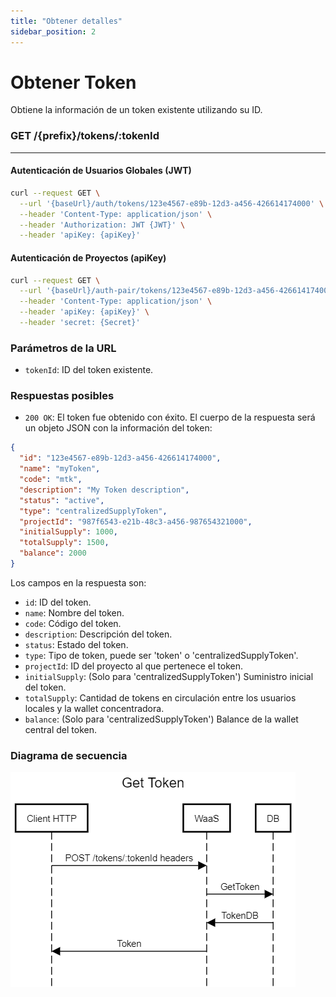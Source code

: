 ```yaml
---
title: "Obtener detalles"
sidebar_position: 2
---
```


# Obtener Token

Obtiene la información de un token existente utilizando su ID.

### <span>GET</span> /{prefix}/tokens/:tokenId

---

#### Autenticación de Usuarios Globales (JWT)

```bash
curl --request GET \
  --url '{baseUrl}/auth/tokens/123e4567-e89b-12d3-a456-426614174000' \
  --header 'Content-Type: application/json' \
  --header 'Authorization: JWT {JWT}' \
  --header 'apiKey: {apiKey}'
```

#### Autenticación de Proyectos (apiKey)

```bash
curl --request GET \
  --url '{baseUrl}/auth-pair/tokens/123e4567-e89b-12d3-a456-426614174000' \
  --header 'Content-Type: application/json' \
  --header 'apiKey: {apiKey}' \
  --header 'secret: {Secret}'
```

### Parámetros de la URL

- `tokenId`: ID del token existente.

### Respuestas posibles

- `200 OK`: El token fue obtenido con éxito. El cuerpo de la respuesta será un objeto JSON con la información del token:

```json
{
  "id": "123e4567-e89b-12d3-a456-426614174000",
  "name": "myToken",
  "code": "mtk",
  "description": "My Token description",
  "status": "active",
  "type": "centralizedSupplyToken",
  "projectId": "987f6543-e21b-48c3-a456-987654321000",
  "initialSupply": 1000,
  "totalSupply": 1500,
  "balance": 2000
}
```

Los campos en la respuesta son:

- `id`: ID del token.
- `name`: Nombre del token.
- `code`: Código del token.
- `description`: Descripción del token.
- `status`: Estado del token.
- `type`: Tipo de token, puede ser 'token' o 'centralizedSupplyToken'.
- `projectId`: ID del proyecto al que pertenece el token.
- `initialSupply`: (Solo para 'centralizedSupplyToken') Suministro inicial del token.
- `totalSupply`: Cantidad de tokens en circulación entre los usuarios locales y la wallet concentradora.
- `balance`: (Solo para 'centralizedSupplyToken') Balance de la wallet central del token.

### Diagrama de secuencia

![Flujo crear un token](./getToken.png "FlowCreateToken")
